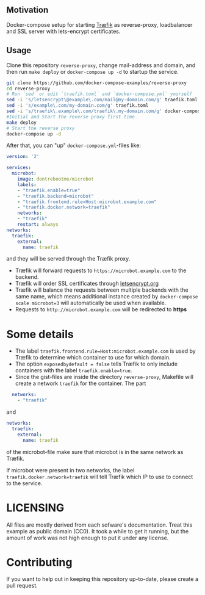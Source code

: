 ## Motivation

Docker-compose setup for starting  [Træfik](https://traefik.io/) as reverse-proxy, loadbalancer and SSL server with lets-encrypt certificates.

## Usage

Clone this repository `reverse-proxy`, change mail-address and domain, 
and then run `make deploy` or `docker-compose up -d` to startup the service.

```bash
git clone https://github.com/docker-compose-examples/reverse-proxy
cd reverse-proxy
# Run `sed` or edit `traefik.toml` and `docker-compose.yml` yourself
sed -i 's/letsencrypt\@example\.com/mail@my-domain.com/g' traefik.toml
sed -i 's/example\.com/my-domain.com/g' traefik.toml 
sed -i 's/traefik\.example\.com/traefik\.my-domain.com/g' docker-compose.yml
#Initial and Start the reverse proxy first time
make deploy
# Start the reverse proxy
docker-compose up -d
```


After that, you can "up" `docker-compose.yml`-files like:

```yaml
version: '2'

services:
  microbot:
    image: dontrebootme/microbot
    labels:
    - "traefik.enable=true"
    - "traefik.backend=microbot"
    - "traefik.frontend.rule=Host:microbot.example.com"
    - "traefik.docker.network=traefik"
    networks:
    - "traefik"
    restart: always
networks:
  traefik:
    external:
      name: traefik
```
and they will be served through the Træfik proxy. 

* Træfik will forward requests to `https://microbot.example.com` to the backend.
* Træfik will order SSL certificates through [letsencrypt.org](https://letsencrypt.org/)
* Træfik will balance the requests between multiple backends with the same name, which means
  additional instance created by `docker-compose scale microbot=3` will automatically be used when
  available. 
* Requests to `http://microbot.example.com` will be redirected to **https**

# Some details

* The label `traefik.frontend.rule=Host:microbot.example.com` is used by Træfik to determine which container to use for which domain.
* The option `exposedbydefault = false` tells Træfik to only include containers with the label `traefik.enable=true`.
* Since the gist-files are inside the directory `reverse-proxy`, Makefile will create a network `traefik` for the container. The part

```yaml
  networks:
    - "traefik"
```

and

```yaml
networks:
  traefik:
    external:
      name: traefik
```
of the microbot-file make sure that microbot is in the same network as Træfik.

If microbot were present in two networks, the label `traefik.docker.network=traefik` will tell Træfik which IP to use to connect to the service.

# LICENSING

All files are mostly derived from each sofware's documentation.
Treat this example as public domain (CC0). It took a while to get it
running, but the amount of work was not high enough to put it under any license.

# Contributing

If you want to help out in keeping this repository up-to-date, please create a pull request.
